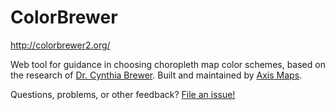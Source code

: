 ColorBrewer
==============

http://colorbrewer2.org/

Web tool for guidance in choosing choropleth map color schemes, based on the research of [Dr. Cynthia Brewer](http://www.personal.psu.edu/cab38/). Built and maintained by [Axis Maps](http://axismaps.com).

Questions, problems, or other feedback? [File an issue!](https://github.com/axismaps/colorbrewer/issues)
